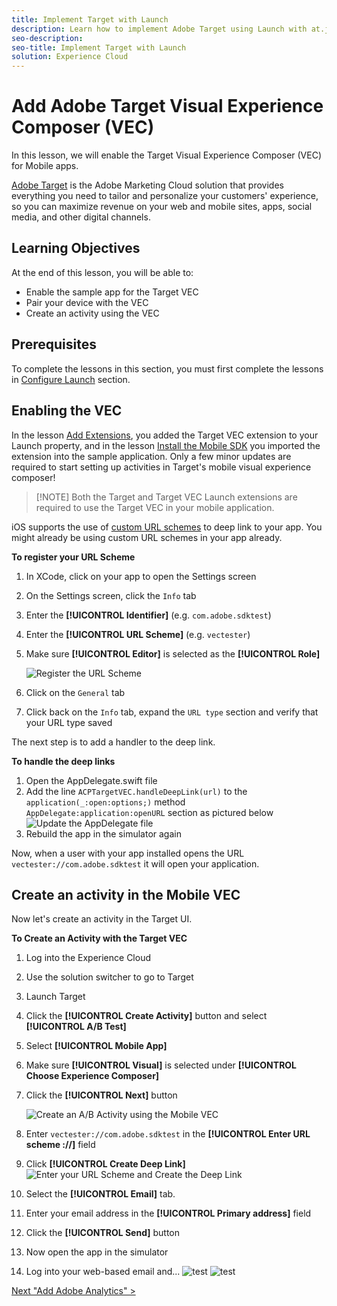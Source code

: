 ```yaml
---
title: Implement Target with Launch
description: Learn how to implement Adobe Target using Launch with at.js, a global mbox, parameters, an order mbox, and custom header/footer code. This lesson is part of the Implementing the Experience Cloud in Websites with Launch tutorial.
seo-description:
seo-title: Implement Target with Launch
solution: Experience Cloud
---
```


# Add Adobe Target Visual Experience Composer (VEC)

In this lesson, we will enable the Target Visual Experience Composer (VEC) for Mobile apps.

[Adobe Target](https://marketing.adobe.com/resources/help/en_US/target/) is the Adobe Marketing Cloud solution that provides everything you need to tailor and personalize your customers' experience, so you can maximize revenue on your web and mobile sites, apps, social media, and other digital channels.

## Learning Objectives

At the end of this lesson, you will be able to:

* Enable the sample app for the Target VEC
* Pair your device with the VEC
* Create an activity using the VEC

## Prerequisites

To complete the lessons in this section, you must first complete the lessons in [Configure Launch](launch-create-a-property.md) section.

## Enabling the VEC

In the lesson [Add Extensions](launch-add-extensions.md), you added the Target VEC extension to your Launch property, and in the lesson [Install the Mobile SDK](launch-install-the-mobile-sdk.md) you imported the extension into the sample application. Only a few minor updates are required to start setting up activities in Target's mobile visual experience composer!

>[!NOTE] Both the Target and Target VEC Launch extensions are required to use the Target VEC in your mobile application.

iOS supports the use of [custom URL schemes](https://developer.apple.com/documentation/uikit/core_app/allowing_apps_and_websites_to_link_to_your_content/defining_a_custom_url_scheme_for_your_app) to deep link to your app. You might already be using custom URL schemes in your app already.

**To register your URL Scheme**

1. In XCode, click on your app to open the Settings screen
1. On the Settings screen, click the `Info` tab
1. Enter the **[!UICONTROL Identifier]** (e.g. `com.adobe.sdktest`)
1. Enter the **[!UICONTROL URL Scheme]** (e.g. `vectester`)
1. Make sure  **[!UICONTROL Editor]** is selected as the **[!UICONTROL Role]**

   ![Register the URL Scheme](images/mobile-targetvec-registerScheme.png)

1. Click on the `General` tab
1. Click back on the `Info` tab, expand the `URL type` section and verify that your URL type saved
  
The next step is to add a handler to the deep link.

**To handle the deep links**

1. Open the AppDelegate.swift file
1. Add the line `ACPTargetVEC.handleDeepLink(url)` to the `application(_:open:options;)` method `AppDelegate:application:openURL` section as pictured below
   ![Update the AppDelegate file](images/mobile-targetvec-appDelegate.png)
1. Rebuild the app in the simulator again

Now, when a user with your app installed opens the URL `vectester://com.adobe.sdktest` it will open your application.

## Create an activity in the Mobile VEC

Now let's create an activity in the Target UI.

**To Create an Activity with the Target VEC**

1. Log into the Experience Cloud
1. Use the solution switcher to go to Target
1. Launch Target
1. Click the **[!UICONTROL Create Activity]** button and select **[!UICONTROL A/B Test]**
1. Select **[!UICONTROL Mobile App]**
1. Make sure **[!UICONTROL Visual]** is selected under **[!UICONTROL Choose Experience Composer]**
1. Click the **[!UICONTROL Next]** button
  
   ![Create an A/B Activity using the Mobile VEC](images/mobile-targetvec-createActivity.png)

1. Enter `vectester://com.adobe.sdktest` in the **[!UICONTROL Enter URL scheme ://]** field
1. Click **[!UICONTROL Create Deep Link]**
   ![Enter your URL Scheme and Create the Deep Link](images/mobile-targetvec-enterURLScheme.png)
1. Select the **[!UICONTROL Email]** tab.
1. Enter your email address in the **[!UICONTROL Primary address]** field
1. Click the **[!UICONTROL Send]** button
1. Now open the app in the simulator
1. Log into your web-based email and...
   ![test](images/mobile-targetvec-sendURL.png)
   ![test](images/mobile-targetvec-openEmailInEmulator.png)
  
[Next "Add Adobe Analytics" >](analytics.md)